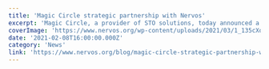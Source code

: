 ```yaml
---
title: 'Magic Circle strategic partnership with Nervos'
excerpt: 'Magic Circle, a provider of STO solutions, today announced a strategic partnership with Nervos, the blockchain platform for Universal Applications, to make security token offerings (STOs) more accessi'
coverImage: 'https://www.nervos.org/wp-content/uploads/2021/03/1_135cXqP362Y-pFnmPdfJ-A-1.png'
date: '2021-02-08T16:00:00.000Z'
category: 'News'
link: 'https://www.nervos.org/blog/magic-circle-strategic-partnership-with-nervos'
---
```


